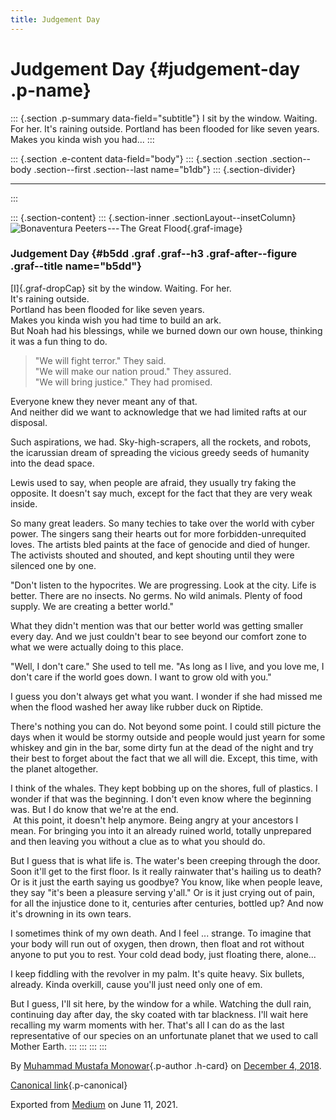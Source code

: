 ```yaml
---
title: Judgement Day
---
```


Judgement Day {#judgement-day .p-name}
=============

::: {.section .p-summary data-field="subtitle"}
I sit by the window. Waiting. For her. It's raining outside. Portland
has been flooded for like seven years. Makes you kinda wish you had...
:::

::: {.section .e-content data-field="body"}
::: {.section .section .section--body .section--first .section--last name="b1db"}
::: {.section-divider}

------------------------------------------------------------------------
:::

::: {.section-content}
::: {.section-inner .sectionLayout--insetColumn}
![Bonaventura Peeters --- The
Great Flood](https://cdn-images-1.medium.com/max/800/1*KVbxJDdpwKdvSXAPG25olg.png){.graf-image}

### Judgement Day {#b5dd .graf .graf--h3 .graf-after--figure .graf--title name="b5dd"}

[I]{.graf-dropCap} sit by the window. Waiting. For her.\
It's raining outside.\
Portland has been flooded for like seven years.\
Makes you kinda wish you had time to build an ark.\
But Noah had his blessings, while we burned down our own house, thinking
it was a fun thing to do.

> "We will fight terror." They said.\
> "We will make our nation proud." They assured.\
> "We will bring justice." They had promised.

Everyone knew they never meant any of that.\
And neither did we want to acknowledge that we had limited rafts at our
disposal.

Such aspirations, we had. Sky-high-scrapers, all the rockets, and
robots, the icarussian dream of spreading the vicious greedy seeds of
humanity into the dead space.

Lewis used to say, when people are afraid, they usually try faking the
opposite. It doesn't say much, except for the fact that they are very
weak inside.

So many great leaders. So many techies to take over the world with cyber
power. The singers sang their hearts out for more forbidden-unrequited
loves. The artists bled paints at the face of genocide and died of
hunger. The activists shouted and shouted, and kept shouting until they
were silenced one by one.

"Don't listen to the hypocrites. We are progressing. Look at the city.
Life is better. There are no insects. No germs. No wild animals. Plenty
of food supply. We are creating a better world."

What they didn't mention was that our better world was getting smaller
every day. And we just couldn't bear to see beyond our comfort zone to
what we were actually doing to this place.

"Well, I don't care." She used to tell me. "As long as I live, and you
love me, I don't care if the world goes down. I want to grow old with
you."

I guess you don't always get what you want. I wonder if she had missed
me when the flood washed her away like rubber duck on Riptide.

There's nothing you can do. Not beyond some point. I could still picture
the days when it would be stormy outside and people would just yearn for
some whiskey and gin in the bar, some dirty fun at the dead of the night
and try their best to forget about the fact that we all will die.
Except, this time, with the planet altogether.

I think of the whales. They kept bobbing up on the shores, full of
plastics. I wonder if that was the beginning. I don't even know where
the beginning was. But I do know that we're at the end. \
 At this point, it doesn't help anymore. Being angry at your ancestors I
mean. For bringing you into it an already ruined world, totally
unprepared and then leaving you without a clue as to what you should do.

But I guess that is what life is. The water's been creeping through the
door. Soon it'll get to the first floor. Is it really rainwater that's
hailing us to death? Or is it just the earth saying us goodbye? You
know, like when people leave, they say "it's been a pleasure serving
y'all." Or is it just crying out of pain, for all the injustice done to
it, centuries after centuries, bottled up? And now it's drowning in its
own tears.

I sometimes think of my own death. And I feel ... strange. To imagine
that your body will run out of oxygen, then drown, then float and rot
without anyone to put you to rest. Your cold dead body, just floating
there, alone...

I keep fiddling with the revolver in my palm. It's quite heavy. Six
bullets, already. Kinda overkill, cause you'll just need only one of em.

But I guess, I'll sit here, by the window for a while. Watching the dull
rain, continuing day after day, the sky coated with tar blackness. I'll
wait here recalling my warm moments with her. That's all I can do as the
last representative of our species on an unfortunate planet that we used
to call Mother Earth.
:::
:::
:::
:::

By [Muhammad Mustafa Monowar](https://medium.com/@mmmonowar){.p-author
.h-card} on [December 4, 2018](https://medium.com/p/df6a92847d45).

[Canonical
link](https://medium.com/@mmmonowar/judgement-day-df6a92847d45){.p-canonical}

Exported from [Medium](https://medium.com) on June 11, 2021.
